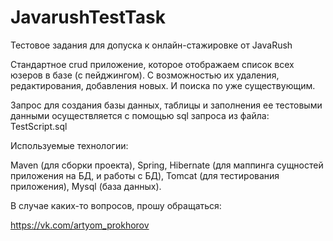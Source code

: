 # JavarushTestTask
Тестовое задания для допуска к онлайн-стажировке от JavaRush

Cтандартное crud приложение, которое отображаем список всех юзеров в базе (с пейджингом). С возможностью их удаления, редактирования, добавления новых. И поиска по уже существующим.

Запрос для создания базы данных, таблицы и заполнения ее тестовыми данными осуществляется с помощью sql запроса из файла: TestScript.sql

Используемые технологии:

Maven (для сборки проекта),
Spring,
Hibernate (для маппинга сущностей приложения на БД, и работы с БД),
Tomcat (для тестирования приложения),
Mysql (база данных).

В случае каких-то вопросов, прошу обращаться:

https://vk.com/artyom_prokhorov
